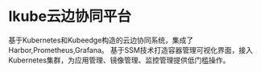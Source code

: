 # Ikube云边协同平台

基于Kubernetes和Kubeedge构造的云边协同系统，集成了Harbor,Prometheus,Grafana。
基于SSM技术打造容器管理可视化界面，接入Kubernetes集群，为应用管理、镜像管理、监控管理提供低门槛操作。
